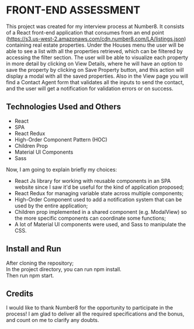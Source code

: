 # FRONT-END ASSESSMENT

This project was created for my interview process at Number8. 
It consists of a React front-end application that consumes from an end point (https://s3.us-west-2.amazonaws.com/cdn.number8.com/LA/listings.json) containing real estate properties.
Under the Houses menu the user will be able to see a list with all the properties retrieved, which can be filtered by accessing the filter section.
The user will be able to visualize each property in more detail by clicking on View Details, where he will have an option to save the property by clicking on Save Property button, and this action will display a modal with all the saved properties.
Also in the View page you will find a Contact Agent form that validates all the inputs to send the contact, and the user will get a notification for validation errors or on success.

## Technologies Used and Others

* React
* SPA
* React Redux
* High-Order Component Pattern (HOC)
* Children Prop
* Material UI Components
* Sass

Now, I am going to explain briefly my choices:
- React Js library for working with reusable components in an SPA website since I saw it'd be useful for the kind of application proposed;
- React Redux for managing variable state across multiple components;
- High-Order Component used to add a notification system that can be used by the entire application;
- Children prop implemented in a shared component (e.g. ModalView) so the more specific components can coordinate some functions;
- A lot of Material UI components were used, and Sass to manipulate the CSS.

## Install and Run

After cloning the repository;  
In the project directory, you can run npm install.  
Then run npm start.

## Credits

I would like to thank Number8 for the opportunity to participate in the process! I am glad to deliver all the required specifications and the bonus, and count on me to clarify any doubts.